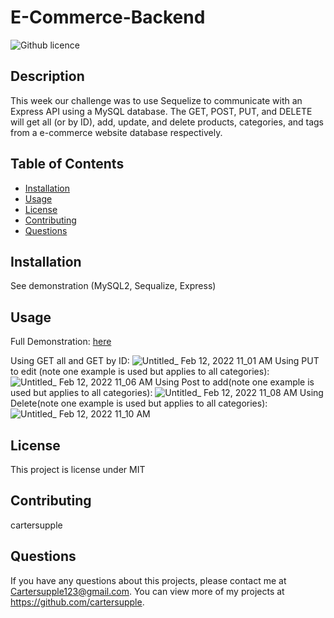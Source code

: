 # E-Commerce-Backend

![Github licence](http://img.shields.io/badge/license-MIT-blue.svg)

## Description 
This week our challenge was to use Sequelize to communicate with an Express API using a MySQL database. The GET, POST, PUT, and DELETE will get all (or by ID), add, update, and delete products, categories, and tags from a e-commerce website database respectively.

## Table of Contents
* [Installation](#installation)
* [Usage](#usage)
* [License](#license)
* [Contributing](#contributing)
* [Questions](#questions)

## Installation 
See demonstration 
(MySQL2, Sequalize, Express)

## Usage 
Full Demonstration: [here](https://watch.screencastify.com/v/flrBfHEV51C6x8IaS2xe)

Using GET all and GET by ID:
![Untitled_ Feb 12, 2022 11_01 AM](https://user-images.githubusercontent.com/89411805/153725042-dc408ac5-03cc-4b82-9b13-7e09bf5975a0.gif)
Using PUT to edit (note one example is used but applies to all categories):
![Untitled_ Feb 12, 2022 11_06 AM](https://user-images.githubusercontent.com/89411805/153725060-dee040ae-7cca-46b1-98b6-23f140d427b9.gif)
Using Post to add(note one example is used but applies to all categories):
![Untitled_ Feb 12, 2022 11_08 AM](https://user-images.githubusercontent.com/89411805/153725070-4c040b08-4000-48b6-9e60-eb5158b6c39e.gif)
Using Delete(note one example is used but applies to all categories):
![Untitled_ Feb 12, 2022 11_10 AM](https://user-images.githubusercontent.com/89411805/153725074-66e1e115-80ee-4fb5-bb37-da2bca5293ae.gif)


## License 
This project is license under MIT

## Contributing 
cartersupple

## Questions
If you have any questions about this projects, please contact me at Cartersupple123@gmail.com. You can view more of my projects at https://github.com/cartersupple.